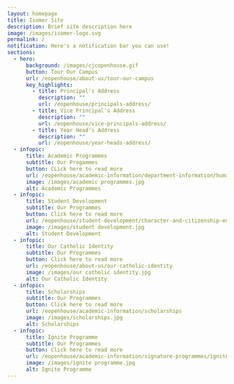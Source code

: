 ```yaml
---
layout: homepage
title: Isomer Site
description: Brief site description here
image: /images/isomer-logo.svg
permalink: /
notification: Here's a notification bar you can use!
sections:
  - hero:
      background: /images/cjcopenhouse.gif
      button: Tour Our Campus
      url: /eopenhouse/about-us/tour-our-campus
      key_highlights:
        - title: Principal's Address
          description: ""
          url: /eopenhouse/principals-address/
        - title: Vice Principal's Address
          description: ""
          url: /eopenhouse/vice-principals-address/
        - title: Year Head's Address
          description: ""
          url: /eopenhouse/year-heads-address/
  - infopic:
      title: Academic Programmes
      subtitle: Our Progammes
      button: CLick here to read more
      url: /eopenhouse/academic-information/department-information/humanities
      image: /images/academic programmes.jpg
      alt: Academic Programmes
  - infopic:
      title: Student Development
      subtitle: Our Programmes
      button: Click here to read more
      url: /eopenhouse/student-development/character-and-citizenship-education
      image: /images/student development.jpg
      alt: Student Development
  - infopic:
      title: Our Catholic Identity
      subtitle: Our Programmes
      button: Click here to read more
      url: /eopenhouse/about-us/our-catholic-identity
      image: /images/our catholic identity.jpg
      alt: Our Catholic Identity
  - infopic:
      title: Scholarships
      subtitle: Our Programmes
      button: Click here to read more
      url: /eopenhouse/academic-information/scholarships
      image: /images/scholarships.jpg
      alt: Scholarships
  - infopic:
      title: Ignite Programme
      subtitle: Our Programmes
      button: Click here to read more
      url: /eopenhouse/academic-information/signature-programmes/ignite-programme
      image: /images/ignite programme.jpg
      alt: Ignite Programme
---
```

